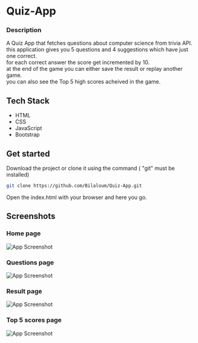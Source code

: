 # Quiz-App
 ### Description
A Quiz App that fetches questions about computer science from trivia API.<br>
this application gives you 5 questions and 4 suggestions which have just one correct.<br>
for each correct answer the score get incremented by 10.<br>
at the end of the game you can either save the result or replay another game.<br>
you can also see the Top 5 high scores acheived in the game.<br>

## Tech Stack
- HTML 
- CSS 
- JavaScript
- Bootstrap

## Get started
 Download the project or clone it  using the command ( "git" must be installed)
 
```bash
git clone https://github.com/Bilaloum/Quiz-App.git
```
Open the index.html with your browser and here you go.


## Screenshots
### Home page
![App Screenshot](https://github.com/Bilaloum/Quiz-App/blob/master/ScreenShots/Home.jpg?raw=true)

### Questions page
![App Screenshot](https://github.com/Bilaloum/Quiz-App/blob/master/ScreenShots/Questions.jpg?raw=true)

### Result page
![App Screenshot](https://github.com/Bilaloum/Quiz-App/blob/master/ScreenShots/Result.jpg?raw=true)

### Top 5 scores page
![App Screenshot](https://github.com/Bilaloum/Quiz-App/blob/master/ScreenShots/HighScores.jpg?raw=true)





